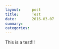 ```yaml
---
layout:     post
title:      Test
date:       2016-03-07
summary:   
categories:
---
```


This is a test!!!
